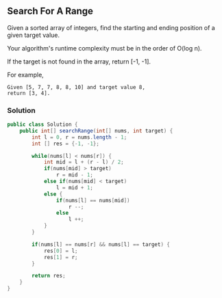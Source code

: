 ## Search For A Range

Given a sorted array of integers, find the starting and ending position of a given target value.

Your algorithm's runtime complexity must be in the order of O(log n).

If the target is not found in the array, return [-1, -1].

For example,
```
Given [5, 7, 7, 8, 8, 10] and target value 8,
return [3, 4].
```

### Solution

```java
public class Solution {
    public int[] searchRange(int[] nums, int target) {
        int l = 0, r = nums.length - 1;
        int [] res = {-1, -1};

        while(nums[l] < nums[r]) {
            int mid = l + (r - l) / 2;
            if(nums[mid] > target)
                r = mid - 1;
            else if(nums[mid] < target)
                l = mid + 1;
            else {
                if(nums[l] == nums[mid])
                    r --;
                else
                    l ++;
            }
        }

        if(nums[l] == nums[r] && nums[l] == target) {
            res[0] = l;
            res[1] = r;
        }

        return res;
    }
}
```
